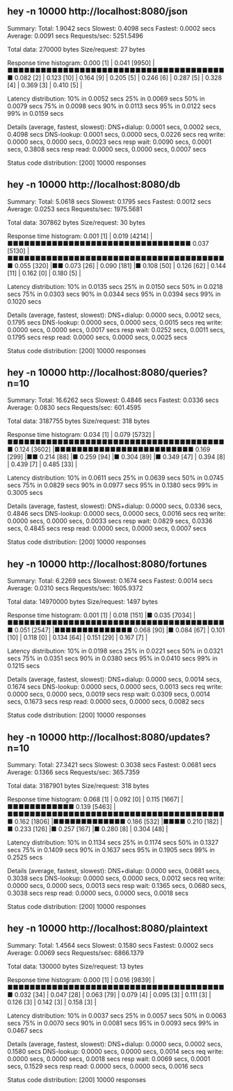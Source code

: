 ##  hey -n 10000 http://localhost:8080/json

Summary:
  Total:	1.9042 secs
  Slowest:	0.4098 secs
  Fastest:	0.0002 secs
  Average:	0.0091 secs
  Requests/sec:	5251.5496
  
  Total data:	270000 bytes
  Size/request:	27 bytes

Response time histogram:
  0.000 [1]	|
  0.041 [9950]	|■■■■■■■■■■■■■■■■■■■■■■■■■■■■■■■■■■■■■■■■
  0.082 [2]	|
  0.123 [10]	|
  0.164 [9]	|
  0.205 [5]	|
  0.246 [6]	|
  0.287 [5]	|
  0.328 [4]	|
  0.369 [3]	|
  0.410 [5]	|


Latency distribution:
  10% in 0.0052 secs
  25% in 0.0069 secs
  50% in 0.0079 secs
  75% in 0.0098 secs
  90% in 0.0113 secs
  95% in 0.0122 secs
  99% in 0.0159 secs

Details (average, fastest, slowest):
  DNS+dialup:	0.0001 secs, 0.0002 secs, 0.4098 secs
  DNS-lookup:	0.0001 secs, 0.0000 secs, 0.0226 secs
  req write:	0.0000 secs, 0.0000 secs, 0.0023 secs
  resp wait:	0.0090 secs, 0.0001 secs, 0.3808 secs
  resp read:	0.0000 secs, 0.0000 secs, 0.0007 secs

Status code distribution:
  [200]	10000 responses



##  hey -n 10000 http://localhost:8080/db

Summary:
  Total:	5.0618 secs
  Slowest:	0.1795 secs
  Fastest:	0.0012 secs
  Average:	0.0253 secs
  Requests/sec:	1975.5681
  
  Total data:	307862 bytes
  Size/request:	30 bytes

Response time histogram:
  0.001 [1]	|
  0.019 [4214]	|■■■■■■■■■■■■■■■■■■■■■■■■■■■■■■■■■
  0.037 [5130]	|■■■■■■■■■■■■■■■■■■■■■■■■■■■■■■■■■■■■■■■■
  0.055 [320]	|■■
  0.073 [26]	|
  0.090 [181]	|■
  0.108 [50]	|
  0.126 [62]	|
  0.144 [11]	|
  0.162 [0]	|
  0.180 [5]	|


Latency distribution:
  10% in 0.0135 secs
  25% in 0.0150 secs
  50% in 0.0218 secs
  75% in 0.0303 secs
  90% in 0.0344 secs
  95% in 0.0394 secs
  99% in 0.1020 secs

Details (average, fastest, slowest):
  DNS+dialup:	0.0000 secs, 0.0012 secs, 0.1795 secs
  DNS-lookup:	0.0000 secs, 0.0000 secs, 0.0015 secs
  req write:	0.0000 secs, 0.0000 secs, 0.0017 secs
  resp wait:	0.0252 secs, 0.0011 secs, 0.1795 secs
  resp read:	0.0000 secs, 0.0000 secs, 0.0025 secs

Status code distribution:
  [200]	10000 responses



##  hey -n 10000 http://localhost:8080/queries?n=10

Summary:
  Total:	16.6262 secs
  Slowest:	0.4846 secs
  Fastest:	0.0336 secs
  Average:	0.0830 secs
  Requests/sec:	601.4595
  
  Total data:	3187755 bytes
  Size/request:	318 bytes

Response time histogram:
  0.034 [1]	|
  0.079 [5732]	|■■■■■■■■■■■■■■■■■■■■■■■■■■■■■■■■■■■■■■■■
  0.124 [3602]	|■■■■■■■■■■■■■■■■■■■■■■■■■
  0.169 [299]	|■■
  0.214 [88]	|■
  0.259 [94]	|■
  0.304 [89]	|■
  0.349 [47]	|
  0.394 [8]	|
  0.439 [7]	|
  0.485 [33]	|


Latency distribution:
  10% in 0.0611 secs
  25% in 0.0639 secs
  50% in 0.0745 secs
  75% in 0.0829 secs
  90% in 0.0977 secs
  95% in 0.1380 secs
  99% in 0.3005 secs

Details (average, fastest, slowest):
  DNS+dialup:	0.0000 secs, 0.0336 secs, 0.4846 secs
  DNS-lookup:	0.0000 secs, 0.0000 secs, 0.0016 secs
  req write:	0.0000 secs, 0.0000 secs, 0.0033 secs
  resp wait:	0.0829 secs, 0.0336 secs, 0.4845 secs
  resp read:	0.0000 secs, 0.0000 secs, 0.0007 secs

Status code distribution:
  [200]	10000 responses



##  hey -n 10000 http://localhost:8080/fortunes

Summary:
  Total:	6.2269 secs
  Slowest:	0.1674 secs
  Fastest:	0.0014 secs
  Average:	0.0310 secs
  Requests/sec:	1605.9372
  
  Total data:	14970000 bytes
  Size/request:	1497 bytes

Response time histogram:
  0.001 [1]	|
  0.018 [151]	|■
  0.035 [7034]	|■■■■■■■■■■■■■■■■■■■■■■■■■■■■■■■■■■■■■■■■
  0.051 [2547]	|■■■■■■■■■■■■■■
  0.068 [90]	|■
  0.084 [67]	|
  0.101 [10]	|
  0.118 [0]	|
  0.134 [64]	|
  0.151 [29]	|
  0.167 [7]	|


Latency distribution:
  10% in 0.0198 secs
  25% in 0.0221 secs
  50% in 0.0321 secs
  75% in 0.0351 secs
  90% in 0.0380 secs
  95% in 0.0410 secs
  99% in 0.1215 secs

Details (average, fastest, slowest):
  DNS+dialup:	0.0000 secs, 0.0014 secs, 0.1674 secs
  DNS-lookup:	0.0000 secs, 0.0000 secs, 0.0013 secs
  req write:	0.0000 secs, 0.0000 secs, 0.0019 secs
  resp wait:	0.0309 secs, 0.0014 secs, 0.1673 secs
  resp read:	0.0000 secs, 0.0000 secs, 0.0082 secs

Status code distribution:
  [200]	10000 responses



##  hey -n 10000 http://localhost:8080/updates?n=10

Summary:
  Total:	27.3421 secs
  Slowest:	0.3038 secs
  Fastest:	0.0681 secs
  Average:	0.1366 secs
  Requests/sec:	365.7359
  
  Total data:	3187901 bytes
  Size/request:	318 bytes

Response time histogram:
  0.068 [1]	|
  0.092 [0]	|
  0.115 [1667]	|■■■■■■■■■■■■
  0.139 [5463]	|■■■■■■■■■■■■■■■■■■■■■■■■■■■■■■■■■■■■■■■■
  0.162 [1806]	|■■■■■■■■■■■■■
  0.186 [532]	|■■■■
  0.210 [182]	|■
  0.233 [126]	|■
  0.257 [167]	|■
  0.280 [8]	|
  0.304 [48]	|


Latency distribution:
  10% in 0.1134 secs
  25% in 0.1174 secs
  50% in 0.1327 secs
  75% in 0.1409 secs
  90% in 0.1637 secs
  95% in 0.1905 secs
  99% in 0.2525 secs

Details (average, fastest, slowest):
  DNS+dialup:	0.0000 secs, 0.0681 secs, 0.3038 secs
  DNS-lookup:	0.0000 secs, 0.0000 secs, 0.0012 secs
  req write:	0.0000 secs, 0.0000 secs, 0.0013 secs
  resp wait:	0.1365 secs, 0.0680 secs, 0.3038 secs
  resp read:	0.0000 secs, 0.0000 secs, 0.0018 secs

Status code distribution:
  [200]	10000 responses



##  hey -n 10000 http://localhost:8080/plaintext

Summary:
  Total:	1.4564 secs
  Slowest:	0.1580 secs
  Fastest:	0.0002 secs
  Average:	0.0069 secs
  Requests/sec:	6866.1379
  
  Total data:	130000 bytes
  Size/request:	13 bytes

Response time histogram:
  0.000 [1]	|
  0.016 [9839]	|■■■■■■■■■■■■■■■■■■■■■■■■■■■■■■■■■■■■■■■■
  0.032 [34]	|
  0.047 [28]	|
  0.063 [79]	|
  0.079 [4]	|
  0.095 [3]	|
  0.111 [3]	|
  0.126 [3]	|
  0.142 [3]	|
  0.158 [3]	|


Latency distribution:
  10% in 0.0037 secs
  25% in 0.0057 secs
  50% in 0.0063 secs
  75% in 0.0070 secs
  90% in 0.0081 secs
  95% in 0.0093 secs
  99% in 0.0467 secs

Details (average, fastest, slowest):
  DNS+dialup:	0.0000 secs, 0.0002 secs, 0.1580 secs
  DNS-lookup:	0.0000 secs, 0.0000 secs, 0.0014 secs
  req write:	0.0000 secs, 0.0000 secs, 0.0018 secs
  resp wait:	0.0069 secs, 0.0001 secs, 0.1529 secs
  resp read:	0.0000 secs, 0.0000 secs, 0.0016 secs

Status code distribution:
  [200]	10000 responses



